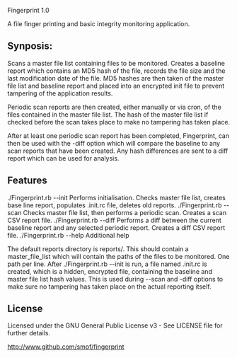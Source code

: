 Fingerprint 1.0

A file finger printing and basic integrity monitoring application.

Synposis:
---------
Scans a master file list containing files to be monitored.  Creates a baseline report which contains an MD5 hash of the file, records the file size
and the last modification date of the file.  MD5 hashes are then taken of the master file list and baseline report and placed into an encrypted
init file to prevent tampering of the application results.

Periodic scan reports are then created, either manually or via cron, of the files contained in the master file list.  The hash of the master file
list if checked before the scan takes place to make no tampering has taken place.

After at least one periodic scan report has been completed, Fingerprint, can then be used with the -diff option which will compare the baseline to 
any scan reports that have been created.  Any hash differences are sent to a diff report which can be used for analysis.

Features
--------

./Fingerprint.rb --init				Performs initialisation.  Checks master file list, creates base line report, populates .init.rc file, deletes old reports.
./Fingerprint.rb --scan				Checks master file list, then performs a periodic scan.  Creates a scan CSV report file.
./Fingerprint.rb --diff				Performs a diff between the current baseline report and any selected periodic report.  Creates a diff CSV report file.
./Fingerprint.rb --help				Additional help

The default reports directory is reports/.
This should contain a master_file_list which will contain the paths of the files to be monitored.  One path per line.
After ./Fingerprint.rb --init is run, a file named .init.rc is created, which is a hidden, encrypted file, containing the baseline and master file list
 hash values.  This is used during --scan and -diff options to make sure no tampering has taken place on the actual reporting itself.

License
-------
Licensed under the GNU General Public License v3 - See LICENSE file for further details.

http://www.github.com/smof/fingerprint

